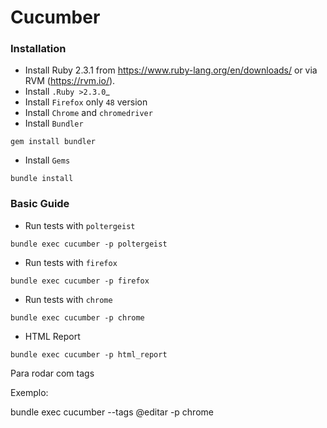 # Cucumber


### Installation

* Install Ruby 2.3.1 from https://www.ruby-lang.org/en/downloads/ or via RVM (https://rvm.io/).
* Install `.Ruby >2.3.0`_
* Install `Firefox` only `48` version
* Install `Chrome` and `chromedriver`
* Install `Bundler`
```
gem install bundler
```
* Install `Gems`
```
bundle install
```
  
### Basic Guide

* Run tests with `poltergeist`
```    
bundle exec cucumber -p poltergeist
```
* Run tests with `firefox`
```
bundle exec cucumber -p firefox
```
* Run tests with `chrome`
```
bundle exec cucumber -p chrome
```
* HTML Report
```
bundle exec cucumber -p html_report
```

Para rodar com tags

Exemplo:

bundle exec cucumber --tags @editar  -p chrome
